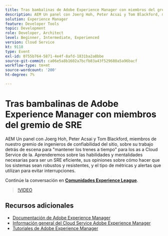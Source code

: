 ```yaml
---
title: Tras bambalinas de Adobe Experience Manager con miembros del gremio de SRE
description: AEM Un panel con Joerg Hoh, Peter Acsai y Tom Blackford, miembros de nuestro gremio de ingenieros de confiabilidad del sitio, sobre su trabajo detrás de escena para "mantener los trenes a tiempo" para los as a Cloud Service de la. Aprenderemos sobre las habilidades y mentalidades necesarias para ser un SRE eficiente, sus opiniones sobre cómo hacer que los sistemas sean robustos y resistentes, y el tipo de métricas y alertas que utilizan para evitar interrupciones.
solution: Experience Manager
feature: Developer Tools
topic: Development
role: Developer, Architect
level: Beginner, Intermediate, Experienced
version: Cloud Service
kt: 9118
type: Event
exl-id: 0755b764-5871-4e4f-8afd-1831ba2a8bbe
source-git-commit: ca06e5a8b1602a7bcfb83a43f529680a5a96bacf
workflow-type: tm+mt
source-wordcount: '200'
ht-degree: 7%

---
```


# Tras bambalinas de Adobe Experience Manager con miembros del gremio de SRE

AEM Un panel con Joerg Hoh, Peter Acsai y Tom Blackford, miembros de nuestro gremio de ingenieros de confiabilidad del sitio, sobre su trabajo detrás de escena para &quot;mantener los trenes a tiempo&quot; para los as a Cloud Service de la. Aprenderemos sobre las habilidades y mentalidades necesarias para ser un SRE eficiente, sus opiniones sobre cómo hacer que los sistemas sean robustos y resistentes, y el tipo de métricas y alertas que utilizan para evitar interrupciones.

Continúe la conversación en **[Comunidades Experience League](https://adobe.ly/2WoCVOU)**.

>[!VIDEO](https://video.tv.adobe.com/v/337527/?quality=12&learn=on&hidetitle=true)

## Recursos adicionales

- [Documentación de Adobe Experience Manager ](https://experienceleague.adobe.com/docs/experience-manager-cloud-service.html?lang=es)
- [Información general del Cloud Service Adobe Experience Manager](https://experienceleague.adobe.com/docs/experience-manager-cloud-service/overview/home.html)
- [Tutoriales de Adobe Experience Manager](https://experienceleague.adobe.com/docs/experience-manager-tutorials.html)
